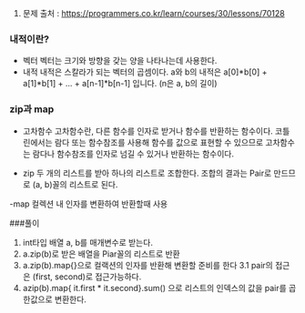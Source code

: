 1. 문제 출처 : https://programmers.co.kr/learn/courses/30/lessons/70128


### 내적이란?
- 벡터
벡터는 크기와 방향을 갖는 양을 나타나는데 사용한다.
- 내적
내적은 스칼라가 되는 벡터의 곱셈이다.
a와 b의 내적은 a[0]*b[0] + a[1]*b[1] + ... + a[n-1]*b[n-1] 입니다. (n은 a, b의 길이)

### zip과 map
- 고차함수
고차함수란, 다른 함수를 인자로 받거나 함수를 반환하는 함수이다.
코틀린에서는 람다 또는 함수참조를 사용해 함수를 값으로 표현할 수 있으므로
고차함수는 람다나 함수참조를 인자로 넘길 수 있거나 반환하는 함수이다.

- zip
 두 개의 리스트를 받아 하나의 리스트로 조합한다.
조합의 결과는 Pair로 만드므로 (a, b)꼴의 리스트로 된다.

-map
 컬렉션 내 인자를 변환하여 반환할때 사용

###풀이
1. int타입 배열 a, b를 매개변수로 받는다.
2. a.zip(b)로 받은 배열을 Piar꼴의 리스트로 반환
3. a.zip(b).map{}으로 컬랙션의 인자를 반환해 변환할 준비를 한다
3.1 pair의 접근은 (first, second)로 접근가능하다.
4. azip(b).map{ it.first * it.second}.sum() 으로 리스트의 인덱스의 값을 pair를 곱한값으로 변환한다.
